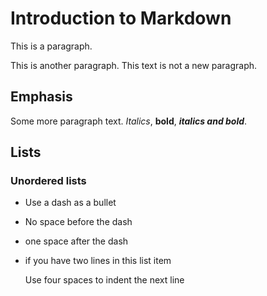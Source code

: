 # Introduction to Markdown

This is a paragraph.

This is another paragraph.
This text is not a new paragraph.

## Emphasis

Some more paragraph text.
*Italics*, **bold**, ***italics and bold***.

## Lists

### Unordered lists

- Use a dash as a bullet
- No space before the dash
- one space after the dash
- if you have two lines in this list item

    Use four spaces to indent the next line
